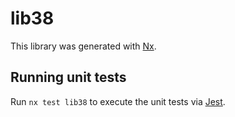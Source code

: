 # lib38

This library was generated with [Nx](https://nx.dev).

## Running unit tests

Run `nx test lib38` to execute the unit tests via [Jest](https://jestjs.io).

